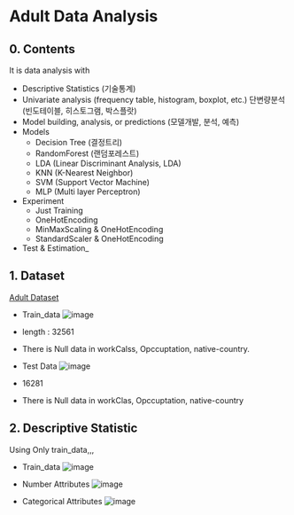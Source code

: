 # Adult Data Analysis
## 0. Contents
It is data analysis with
 - Descriptive Statistics (기술통계)
 - Univariate analysis (frequency table, histogram, boxplot, etc.) 단변량분석 (빈도테이블, 히스토그램, 박스플랏)
 - Model building, analysis, or predictions (모델개발, 분석, 예측)
  - Models
    - Decision Tree (결정트리)
    - RandomForest (랜덤포레스트)
    - LDA (Linear Discriminant Analysis, LDA)
    - KNN (K-Nearest Neighbor)
    - SVM (Support Vector Machine)
    - MLP (Multi layer Perceptron)
 - Experiment
   - Just Training
   - OneHotEncoding
   - MinMaxScaling & OneHotEncoding
   - StandardScaler & OneHotEncoding
 - Test & Estimation_


## 1. Dataset
<a href = https://archive.ics.uci.edu/ml/datasets/adult >Adult Dataset</a>

- Train_data
 ![image](https://user-images.githubusercontent.com/60573146/169684532-39c07e2c-0843-4244-9a10-d735faf5c418.png)
 - length : 32561
 - There is Null data in workCalss,  Opccuptation, native-country.

- Test Data
 ![image](https://user-images.githubusercontent.com/60573146/169684542-15a95979-27f1-40e6-abd2-3a1ad78b2786.png)
 - 16281
 - There is Null data in workClas, Opccuptation, native-country

## 2. Descriptive Statistic
Using Only train_data,,,
- Train_data
 ![image](https://user-images.githubusercontent.com/60573146/169684624-d72b33e3-6a13-47a5-bf71-0c9ca7b615bf.png)

- Number Attributes
 ![image](https://user-images.githubusercontent.com/60573146/169684668-6f2be880-069d-4dec-a1c1-01b12d7d5176.png)

- Categorical Attributes
 ![image](https://user-images.githubusercontent.com/60573146/169684680-a587affd-2a8e-43b1-ab64-a0f11584cd1d.png)


